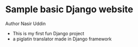 # Sample basic Django website
Author  Nasir Uddin
- This is my first fun Django project 
- a piglatin translator made in Django framework